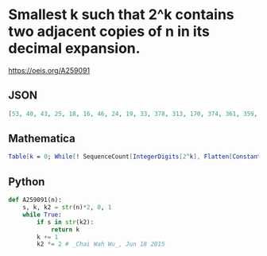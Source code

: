 # Smallest k such that 2^k contains two adjacent copies of n in its decimal expansion\.
https://oeis.org/A259091
## JSON
```JSON
[53, 40, 43, 25, 18, 16, 46, 24, 19, 33, 378, 313, 170, 374, 361, 359, 64, 34, 507, 151, 348, 246, 314, 284, 349, 314, 261, 151, 385, 166, 156, 364, 65, 219, 371, 359, 503, 148, 155, 352, 349, 308, 247, 255, 192, 387, 165, 149, 171, 150, 210, 155, 209, 101, 505]
```
## Mathematica
```Mathematica
Table[k = 0; While[! SequenceCount[IntegerDigits[2^k], Flatten[ConstantArray[IntegerDigits[n], 2]]] > 0, k++]; k, {n, 0, 100}] (* _Robert Price_, May 17 2019 *)
```
## Python
```Python
def A259091(n):
    s, k, k2 = str(n)*2, 0, 1
    while True:
        if s in str(k2):
            return k
        k += 1
        k2 *= 2 # _Chai Wah Wu_, Jun 18 2015
```
